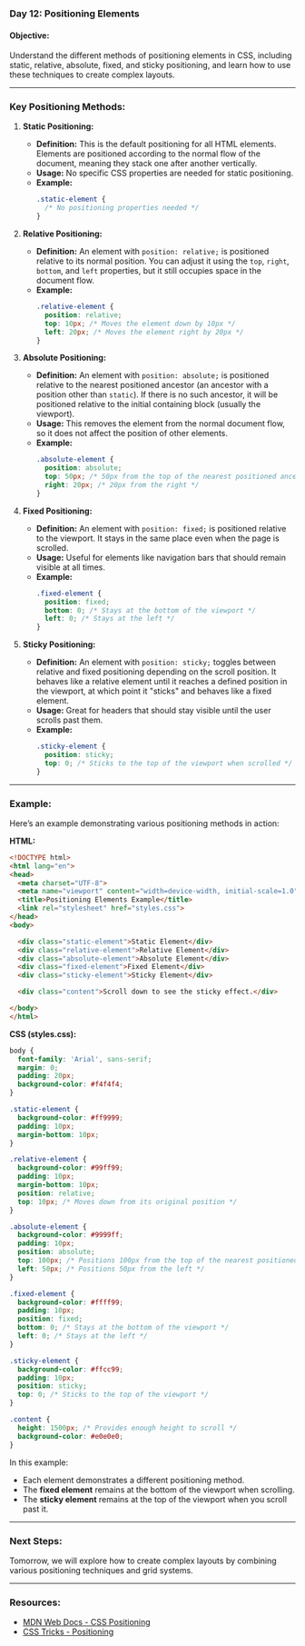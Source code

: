 ### Day 12: Positioning Elements

#### **Objective:**
Understand the different methods of positioning elements in CSS, including static, relative, absolute, fixed, and sticky positioning, and learn how to use these techniques to create complex layouts.

---

### **Key Positioning Methods:**

1. **Static Positioning:**
   - **Definition:** This is the default positioning for all HTML elements. Elements are positioned according to the normal flow of the document, meaning they stack one after another vertically.
   - **Usage:** No specific CSS properties are needed for static positioning.
   - **Example:**
     ```css
     .static-element {
       /* No positioning properties needed */
     }
     ```

2. **Relative Positioning:**
   - **Definition:** An element with `position: relative;` is positioned relative to its normal position. You can adjust it using the `top`, `right`, `bottom`, and `left` properties, but it still occupies space in the document flow.
   - **Example:**
     ```css
     .relative-element {
       position: relative;
       top: 10px; /* Moves the element down by 10px */
       left: 20px; /* Moves the element right by 20px */
     }
     ```

3. **Absolute Positioning:**
   - **Definition:** An element with `position: absolute;` is positioned relative to the nearest positioned ancestor (an ancestor with a position other than `static`). If there is no such ancestor, it will be positioned relative to the initial containing block (usually the viewport).
   - **Usage:** This removes the element from the normal document flow, so it does not affect the position of other elements.
   - **Example:**
     ```css
     .absolute-element {
       position: absolute;
       top: 50px; /* 50px from the top of the nearest positioned ancestor */
       right: 20px; /* 20px from the right */
     }
     ```

4. **Fixed Positioning:**
   - **Definition:** An element with `position: fixed;` is positioned relative to the viewport. It stays in the same place even when the page is scrolled.
   - **Usage:** Useful for elements like navigation bars that should remain visible at all times.
   - **Example:**
     ```css
     .fixed-element {
       position: fixed;
       bottom: 0; /* Stays at the bottom of the viewport */
       left: 0; /* Stays at the left */
     }
     ```

5. **Sticky Positioning:**
   - **Definition:** An element with `position: sticky;` toggles between relative and fixed positioning depending on the scroll position. It behaves like a relative element until it reaches a defined position in the viewport, at which point it "sticks" and behaves like a fixed element.
   - **Usage:** Great for headers that should stay visible until the user scrolls past them.
   - **Example:**
     ```css
     .sticky-element {
       position: sticky;
       top: 0; /* Sticks to the top of the viewport when scrolled */
     }
     ```

---

### **Example:**

Here’s an example demonstrating various positioning methods in action:

**HTML:**
```html
<!DOCTYPE html>
<html lang="en">
<head>
  <meta charset="UTF-8">
  <meta name="viewport" content="width=device-width, initial-scale=1.0">
  <title>Positioning Elements Example</title>
  <link rel="stylesheet" href="styles.css">
</head>
<body>

  <div class="static-element">Static Element</div>
  <div class="relative-element">Relative Element</div>
  <div class="absolute-element">Absolute Element</div>
  <div class="fixed-element">Fixed Element</div>
  <div class="sticky-element">Sticky Element</div>

  <div class="content">Scroll down to see the sticky effect.</div>

</body>
</html>
```

**CSS (styles.css):**
```css
body {
  font-family: 'Arial', sans-serif;
  margin: 0;
  padding: 20px;
  background-color: #f4f4f4;
}

.static-element {
  background-color: #ff9999;
  padding: 10px;
  margin-bottom: 10px;
}

.relative-element {
  background-color: #99ff99;
  padding: 10px;
  margin-bottom: 10px;
  position: relative;
  top: 10px; /* Moves down from its original position */
}

.absolute-element {
  background-color: #9999ff;
  padding: 10px;
  position: absolute;
  top: 100px; /* Positions 100px from the top of the nearest positioned ancestor */
  left: 50px; /* Positions 50px from the left */
}

.fixed-element {
  background-color: #ffff99;
  padding: 10px;
  position: fixed;
  bottom: 0; /* Stays at the bottom of the viewport */
  left: 0; /* Stays at the left */
}

.sticky-element {
  background-color: #ffcc99;
  padding: 10px;
  position: sticky;
  top: 0; /* Sticks to the top of the viewport */
}

.content {
  height: 1500px; /* Provides enough height to scroll */
  background-color: #e0e0e0;
}
```

In this example:
- Each element demonstrates a different positioning method.
- The **fixed element** remains at the bottom of the viewport when scrolling.
- The **sticky element** remains at the top of the viewport when you scroll past it.

---

### **Next Steps:**
Tomorrow, we will explore how to create complex layouts by combining various positioning techniques and grid systems.

---

### **Resources:**
- [MDN Web Docs - CSS Positioning](https://developer.mozilla.org/en-US/docs/Web/CSS/position)
- [CSS Tricks - Positioning](https://css-tricks.com/positioning/)